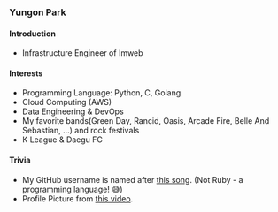 ### Yungon Park

#### Introduction

* Infrastructure Engineer of Imweb

#### Interests

* Programming Language: Python, C, Golang
* Cloud Computing (AWS) 
* Data Engineering & DevOps
* My favorite bands(Green Day, Rancid, Oasis, Arcade Fire, Belle And Sebastian, ...) and rock festivals
* K League & Daegu FC

#### Trivia

* My GitHub username is named after [this song](https://youtu.be/0P9QMkm9Eew). (Not Ruby - a programming language! 😅)
* Profile Picture from [this video](https://youtu.be/uY9SDCMpuhs?t=485).
